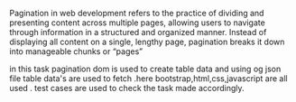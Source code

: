 Pagination in web development refers to the practice of dividing and presenting content across multiple pages, allowing users to navigate through information in a structured and organized manner. 
Instead of displaying all content on a single, lengthy page, pagination breaks it down into manageable chunks or “pages”

in this task pagination dom is used to create table data and using og json file table data's are  used to fetch  .here bootstrap,html,css,javascript are all used .
test cases are used to check the task made accordingly.
